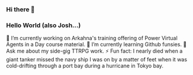 ### Hi there 👋

### Hello World (also Josh...)
🔭 I’m currently working on Arkahna's training offering of Power Virtual Agents in a Day course material.
🌱 I’m currently learning Github funsies.
💬 Ask me about my side-gig TTRPG work.
⚡ Fun fact: I nearly died when a giant tanker missed the navy ship I was on by a matter of feet when it was cold-drifting through a port bay during a hurricane in Tokyo bay.

<!--
**PhilBeckwith/PhilBeckwith** is a ✨ _special_ ✨ repository because its `README.md` (this file) appears on your GitHub profile.

Here are some ideas to get you started:

- 🔭 I’m currently working on ...
- 🌱 I’m currently learning ...
- 👯 I’m looking to collaborate on ...
- 🤔 I’m looking for help with ...
- 💬 Ask me about ...
- 📫 How to reach me: ...
- 😄 Pronouns: ...
- ⚡ Fun fact: ...
-->
